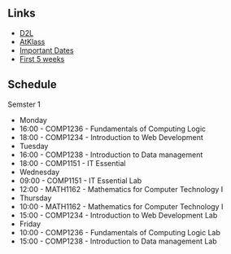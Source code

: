## Links
- [D2L](https://learn.georgebrown.ca)
- [AtKlass](https://app.atklass.com)
- [Important Dates](https://www.georgebrown.ca/current-students/important-dates?term=27246&category=131)
- [First 5 weeks](comp1238.md)

## Schedule 
Semster 1 
- Monday
- 16:00 - COMP1236 - Fundamentals of Computing Logic
- 18:00 - COMP1234 - Introduction to Web Development
- Tuesday
- 16:00 - COMP1238 - Introduction to Data management
- 18:00 - COMP1151 - IT Essential
- Wednesday
- 09:00 - COMP1151 - IT Essential Lab
- 12:00 - MATH1162 - Mathematics for Computer Technology I
- Thursday
- 10:00 - MATH1162 - Mathematics for Computer Technology I
- 15:00 - COMP1234 - Introduction to Web Development Lab
- Friday
- 10:00 - COMP1236 - Fundamentals of Computing Logic Lab
- 15:00 - COMP1238 - Introduction to Data management Lab
